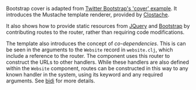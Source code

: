 Bootstrap cover is adapted from [Twitter Bootstrap's 'cover' example](http://getbootstrap.com/examples/cover/). It introduces the Mustache template renderer, provided by [Clostache](https://github.com/fhd/clostache).

It also shows how to provide static resources from [JQuery](https://jquery.com/) and [Bootstrap](https://getbootstrap.com/) by contributing routes to the router, rather than requiring code modifications.

The template also introduces the concept of _co-dependencies_. This is
can be seen in the arguments to the ```Website``` record in
```website.clj```, which include a reference to the router. The
component uses this router to construct the URLs to other
handlers. While these handlers are also defined within the ```Website```
component, routes can be constructed in this way to any known handler in
the system, using its keyword and any required arguments. See
[bidi](https://github.com/juxt/bidi) for more details.
